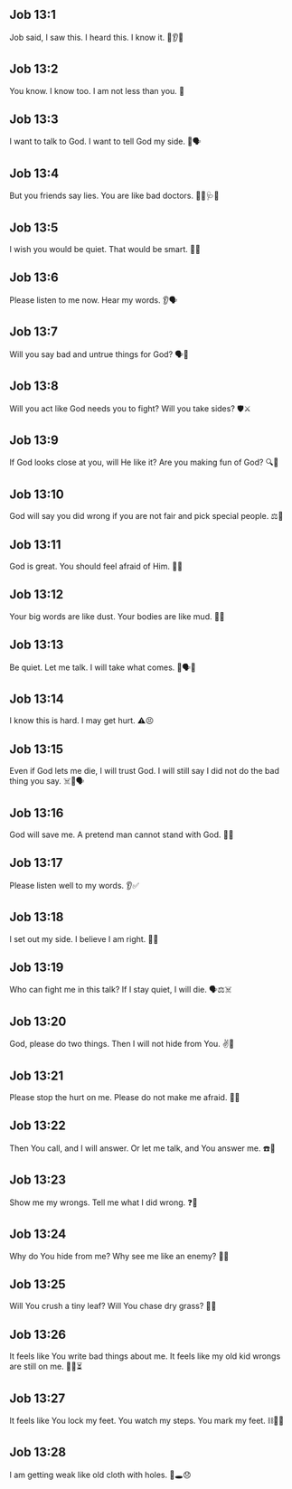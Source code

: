 ## Job 13:1
Job said, I saw this. I heard this. I know it. 👀👂✅
## Job 13:2
You know. I know too. I am not less than you. 🤝
## Job 13:3
I want to talk to God. I want to tell God my side. 🙏🗣️
## Job 13:4
But you friends say lies. You are like bad doctors. 🙅‍♂️🩺❌
## Job 13:5
I wish you would be quiet. That would be smart. 🤫🧠
## Job 13:6
Please listen to me now. Hear my words. 👂🗣️
## Job 13:7
Will you say bad and untrue things for God? 🗣️🚫
## Job 13:8
Will you act like God needs you to fight? Will you take sides? 🛡️⚔️
## Job 13:9
If God looks close at you, will He like it? Are you making fun of God? 🔍👀
## Job 13:10
God will say you did wrong if you are not fair and pick special people. ⚖️🚫
## Job 13:11
God is great. You should feel afraid of Him. 🌟😨
## Job 13:12
Your big words are like dust. Your bodies are like mud. 💨🧱
## Job 13:13
Be quiet. Let me talk. I will take what comes. 🤫🗣️💪
## Job 13:14
I know this is hard. I may get hurt. ⚠️😣
## Job 13:15
Even if God lets me die, I will trust God. I will still say I did not do the bad thing you say. ☠️🙏🗣️
## Job 13:16
God will save me. A pretend man cannot stand with God. 🛟🙏
## Job 13:17
Please listen well to my words. 👂✅
## Job 13:18
I set out my side. I believe I am right. 📜✅
## Job 13:19
Who can fight me in this talk? If I stay quiet, I will die. 🗣️⚖️☠️
## Job 13:20
God, please do two things. Then I will not hide from You. ✌️🙏
## Job 13:21
Please stop the hurt on me. Please do not make me afraid. 🛑😣
## Job 13:22
Then You call, and I will answer. Or let me talk, and You answer me. ☎️🔁
## Job 13:23
Show me my wrongs. Tell me what I did wrong. ❓📝
## Job 13:24
Why do You hide from me? Why see me like an enemy? 🙈😢
## Job 13:25
Will You crush a tiny leaf? Will You chase dry grass? 🍂💨
## Job 13:26
It feels like You write bad things about me. It feels like my old kid wrongs are still on me. 📝😔⏳
## Job 13:27
It feels like You lock my feet. You watch my steps. You mark my feet. ⛓️👣👀
## Job 13:28
I am getting weak like old cloth with holes. 🧥🕳️😞
